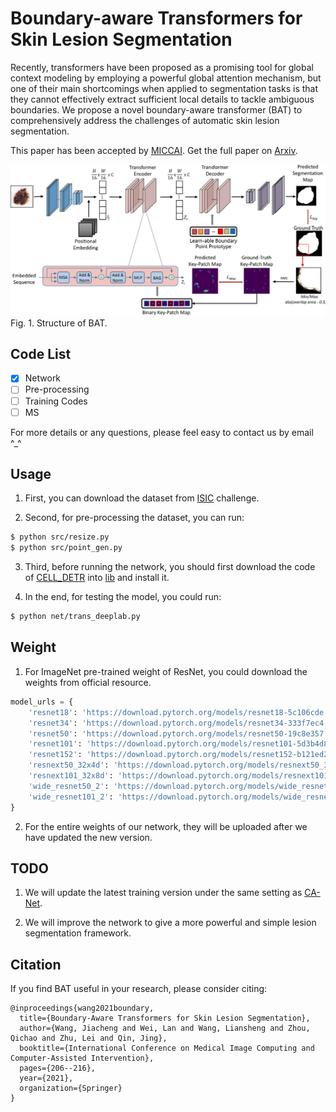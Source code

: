 # Boundary-aware Transformers for Skin Lesion Segmentation

Recently, transformers have been proposed as a promising tool for global context modeling by employing a powerful global attention mechanism, but one of
their main shortcomings when applied to segmentation tasks is that they cannot effectively extract sufficient local details to tackle ambiguous boundaries. We propose a novel boundary-aware transformer (BAT) to comprehensively address the challenges of automatic skin lesion segmentation.

This paper has been accepted by [MICCAI](https://www.springerprofessional.de/en/boundary-aware-transformers-for-skin-lesion-segmentation/19687860).
Get the full paper on [Arxiv]().

![bat](./framework.jpg)
Fig. 1. Structure of BAT.

## Code List

- [x] Network
- [ ] Pre-processing
- [ ] Training Codes
- [ ] MS

For more details or any questions, please feel easy to contact us by email ^\_^

## Usage

1. First, you can download the dataset from [ISIC](https://www.isic-archive.com/) challenge.

2. Second, for pre-processing the dataset, you can run:

```bash
$ python src/resize.py
$ python src/point_gen.py
```

3. Third, before running the network, you should first download the code of [CELL_DETR](https://github.com/ChristophReich1996/Cell-DETR) into [lib](https://github.com/jcwang123/BA-Transformer/lib) and install it.

4. In the end, for testing the model, you could run:

```bash
$ python net/trans_deeplab.py
```

## Weight

1. For ImageNet pre-trained weight of ResNet, you could download the weights from official resource.

```python
model_urls = {
    'resnet18': 'https://download.pytorch.org/models/resnet18-5c106cde.pth',
    'resnet34': 'https://download.pytorch.org/models/resnet34-333f7ec4.pth',
    'resnet50': 'https://download.pytorch.org/models/resnet50-19c8e357.pth',
    'resnet101': 'https://download.pytorch.org/models/resnet101-5d3b4d8f.pth',
    'resnet152': 'https://download.pytorch.org/models/resnet152-b121ed2d.pth',
    'resnext50_32x4d': 'https://download.pytorch.org/models/resnext50_32x4d-7cdf4587.pth',
    'resnext101_32x8d': 'https://download.pytorch.org/models/resnext101_32x8d-8ba56ff5.pth',
    'wide_resnet50_2': 'https://download.pytorch.org/models/wide_resnet50_2-95faca4d.pth',
    'wide_resnet101_2': 'https://download.pytorch.org/models/wide_resnet101_2-32ee1156.pth',
}
```

2. For the entire weights of our network, they will be uploaded after we have updated the new version.

## TODO

1. We will update the latest training version under the same setting as [CA-Net](https://github.com/HiLab-git/CA-Net).

2. We will improve the network to give a more powerful and simple lesion segmentation framework.

## Citation

If you find BAT useful in your research, please consider citing:

```
@inproceedings{wang2021boundary,
  title={Boundary-Aware Transformers for Skin Lesion Segmentation},
  author={Wang, Jiacheng and Wei, Lan and Wang, Liansheng and Zhou, Qichao and Zhu, Lei and Qin, Jing},
  booktitle={International Conference on Medical Image Computing and Computer-Assisted Intervention},
  pages={206--216},
  year={2021},
  organization={Springer}
}
```
